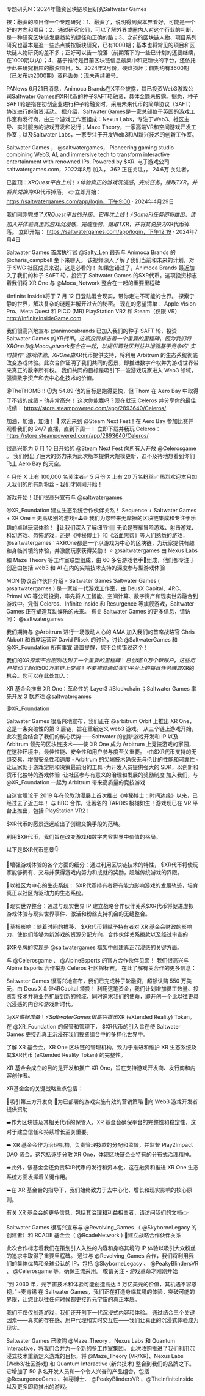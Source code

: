 专题研究N：2024年融资区块链项目研究Saltwater Games


按：融资的项目作一个专题研究：1、融资了，说明得到资本界看好，可能是一个好的方向和项目；2、通过研究它们，可以了解外界或圈内人对这个行业的判断，是一种研究区块链发展趋势的捷径和正确的路；3、之前的区块链人物、项目系列研究也基本是追一些热点或按版块研究，已有1000期；基本也将常见的项目和区块链人物研究的差不多；正好可以告一段落（前期落下的一些已计划的还要继续，在1000期以内）；4、基于推特是目前区块链信息最集中和更新快的平台，还依托于此来研究相应的融资项目。5、2024年2月份，硬盘损坏；前期约有3600期（已发布约2000期）资料丢失；现未再续编号。

PANews 6月21日消息，Animoca Brands在X平台披露，其已投资Web3游戏公司Saltwater Games的XR代币的种子SAFT轮融资，具体金额未披露。据悉，种子SAFT轮是指在初创企业进行种子轮融资时，采用未来代币的简单协议（SAFT）协议进行的融资活动。
据介绍，Saltwater Games是一家总部位于英国的游戏工作室和发行商，由三个游戏工作室组成：Nexus Labs，专注于Web3、社区主导、实时服务的游戏开发和发行；Maze Theory，一家高端VR和空间游戏开发工作室；以及Saltwater Labs，一家专注于开发Web3和AI新兴技术的创新工作室。

Saltwater Games
，
@saltwatergames，
Pioneering gaming studio combining Web3, AI, and immersive tech to transform interactive entertainment with renowned IPs. Powered by $XR.
电子游戏公司saltwatergames.com，2022年8月 加入，
362 正在关注，，
24.6万 关注者，


已置顶：$XR Quest 平台上线！ ⚡️
体验真正的游戏沉浸感，完成任务，赚取 TXR，并将其兑换为$XR代币掉落。
👉立即开始： https://saltwatergames.com/app/login，下午9:00 · 2024年4月29日

我们刚刚完成了$XR Quest 平台的升级，它再次上线！ ⚡️
GameFi 任务即将推出，请加入并体验真正的游戏沉浸感，完成任务，赚取 TXR，并将其兑换为$XR代币掉落。
立即开始： https://saltwatergames.com/app/login，下午12:19 · 2024年7月4日

Saltwater Games 首席执行官
@Salty_Len
最近与 Animoca Brands 的
@charis_campbell
坐下来聊天。
该视频深入了解了我们当前和未来的计划，对于 SWG 社区成员来说，这是必看的！
如果您错过了，Animoca Brands 最近加入了我们的种子 SAFT 轮，投资了 Saltwater Games 的$XR代币。这项投资标志着我们将 XR One 与
@Moca_Network
整合在一起的重要里程碑


《Infinite Inside》将于 7 月 12 日登陆混合现实，带你走进不可能的世界。
探索宁静的世界，解决复杂的谜题并解开过去的秘密。
现在的愿望清单：
Apple Vision Pro、Meta Quest 和 PICO (MR)
PlayStation VR2 和 Steam（仅限 VR）
http://InfiniteInsideGame.com

我们很高兴地宣布
@animocabrands
已加入我们的种子 SAFT 轮，投资 Saltwater Games 的$XR代币。这项投资标志着一个重要的里程碑，因为我们将 XR One 与
@Moca_Network
整合在一起，以提供跨社区利益并增强基于竞争的“实时操作”游戏体验。
XR One 由$XR代币提供支持，将利用 Arbitrum 的生态系统彻底改变游戏体验。此次合作证明了我们共同的愿景，即推进数字产权并为游戏世界带来真正的数字所有权。
我们共同的目标是吸引下一波游戏玩家进入 Web3 领域，强调数字资产和去中心化技术的价值。

@TheTHOMB
 !! ⏱️为 54.89
他的目标是跑得更快，但 Thom 在 Aero Bay 中取得了不错的成绩 - 他非常高兴！
这次你能赢吗？现在就玩 Celeros 并分享你的最佳成绩： https://store.steampowered.com/app/2893640/Celeros/

加油，加油，加油！ 🏁
欢迎来到
@Steam
 Next Fest！在 Aero Bay 参加比赛并观看我们的 24/7 直播，直到下周一！
立即下载并畅玩 Celeros： https://store.steampowered.com/app/2893640/Celeros/

很高兴能为 6 月 10 日开始的
@Steam
 Next Fest 向所有人开放
@Celerosgame
 。
我们付出了巨大的努力来为此次版本提供大规模更新，迫不及待地想看到你们飞上 Aero Bay 的天空。

4 月份 X 上有 100,000 名关注者✅
5 月份 X 上有 20 万名粉丝✅
热烈欢迎本月加入我们的所有新粉丝 - 我们才刚刚开始！ 

游戏开始！我们很高兴宣布与
@saltwatergames
 
@XR_Foundation
建立生态系统合作伙伴关系！
Sequence + Saltwater Games + XR One = 更高级别的游戏⭐🕹️🌐
我们为您带来无摩擦的区块链集成和专注于乐趣的卓越玩家体验！
🧵让我们深入了解细节👇🏽
无论是赛车冒险游戏、射击游戏、科幻游戏、恐怖游戏，还是《神秘博士》和《浴血黑帮》等人们熟悉的游戏， 
@saltwatergames
 ' #XROne都是一个以游戏为中心的区块链，为玩家提供有趣和身临其境的体验，并激励玩家获得奖励！ ⭐
@saltwatergames
由 Nexus Labs 和 Maze Theory 等工作室联盟组成，由 60 多名游戏老手🤯组成，他们都专注于创造由包括 web3 和 AI 在内的尖端技术支持的深度参与型游戏体验

MON 协议合作伙伴介绍 - Saltwater Games
Saltwater Games ( 
@saltwatergames
 ) 是一家新一代游戏工作室，由 DeusX Capital、4RC、Primal VC 等公司投资，率先将人工智能、空间计算、数字资产和现实世界融合到游戏中。凭借 Celeros、Infinite Inside 和 Resurgence 等旗舰游戏，Saltwater Games 正在塑造互动娱乐的未来。
有关 Saltwater Games 的更多信息，请访问： 
@saltwatergames

我们期待与
@Arbitrum
进行一场激动人心的 AMA
加入我们的首席战略官 Chris Abbott 和首席运营官 David Plisek 的讨论，讨论
@SaltwaterGames
和
@XR_Foundation
所有事宜
设置提醒，您不会想错过这个！

我们的$XR探索平台刚刚达到了一个重要的里程碑！已创建 10 万个新账户，这些用户推动了超过 500 万笔链上交易！
不要错过通过我们平台上的每日任务赚取$XR的机会。您可以在此处加入：

XR 基金会推出 XR One：革命性的 Layer3 #Blockchain ；Saltwater Games 率先开发 3 款游戏
@saltwatergames
 
@XR_Foundation

Saltwater Games 很高兴地宣布，我们正在
@arbitrum
 Orbit 上推出 XR One，这是一条突破性的第 3 层链，旨在重新定义 web3 游戏。
从三个链上游戏开始，此次整合结合了我们的核心优势——Saltwater 的创新游戏开发和 IP 以及 Arbitrum 领先的区块链技术——使 XR One 成为 Arbitrum 上竞技游​​戏的家园，在这种环境中，最佳性能、安全性和用户参与度至关重要。
▫️由$XR代币支持的无缝交易，增强安全性和速度
▫️ Arbitrum 的尖端技术确保无与伦比的性能和可靠性
▫️让玩家处于游戏定制和决策最前沿的工具
▫️为开发人员提供强大的 SDK，以创新和货币化独特的游戏体验
▫️让社区参与有意义的治理和发展的奖励制度
加入我们，与
@XR_Foundation
一起为 Arbitrum 带来高质量的竞技游戏

自迷宫理论于 2019 年在伦敦动漫展上首次推出《神秘博士：时间边缘》以来，已经过去了近五年！
与 BBC 合作，让著名的 TARDIS 栩栩如生！游戏现已在 VR 平台上推出，包括 PlayStation VR2！

$XR代币的愿景远远超出了创建交换手段的范畴。

利用$XR代币，我们旨在改变游戏和数字内容世界中价值的格局。

以下是$XR代币愿景👇 

🔹增强游戏体验的各个方面的细分：通过利用区块链技术的特性， $XR代币将使玩家能够拥有、交易并获得游戏内努力和成就的奖励，超越传统游戏的界限。

🔹以社区为中心的生态系统： $XR代币持有者将有能力影响游戏的发展轨迹，培育真正以社区为驱动力的生态系统。

🔹现实世界整合：通过与现实世界 IP 建立战略合作伙伴关系$XR代币将促进虚拟游戏体验与现实世界事件、激活和粉丝支持机会的无缝整合。

🔹草根影响：随着时间的推移， $XR代币将赋予持有者对 XR 基金会财政的影响力，使他们能够为新游戏的资源分配方向、合作伙伴关系拨款以及经过审查的

$XR令牌的实现是
@saltwatergames
框架中创建真正沉浸感的关键方面。

与
@Celerosgame
 、 
@AlpineEsports
的官方合作伙伴见面！
我们很高兴与 Alpine Esports 合作举办 Celeros 社区锦标赛。
在此了解有关合作的更多信息：

Saltwater Games 很高兴地宣布，我们已完成种子轮融资，超额认购 550 万美元，由 Deus X & 
@4RCapital
领投！
利用这笔资金，我们计划增加员工数量、投资新技术并将业务扩展到新的领域，同时追求我们的使命，即开创一个比以往更具沉浸感的内容和游戏新时代。

为$XR做好准备！ ⚡️
Saltwater Games 很高兴推出$XR (eXtended Reality) Token。
在
@XR_Foundation
的保管和管理下， $XR代币的引入旨在使 Saltwater Games 更接近真正沉浸在我们投资组合中的多样化世界中。

了解 XR 基金会，XR One 区块链的管理机构，致力于推进和维护 XR 生态系统及其$XR代币 (eXtended Reality Token) 的完整性。

XR 基金会成立的目的是开发和推广 XR One，旨在支持游戏开发商、发行商和内容创作者。

XR基金会的关键战略重点包括：

🔹吸引第三方开发商
🔹为已部署的游戏实施有效的营销策略
🔹向 Web3 游戏开发者提供资助

➡️作为区块链及其相关代币的保管人，XR 基金会确保平台的完整性和稳定性，这对于建立信任和持续增长至关重要。

➡️ XR 基金会作为治理机构，负责管理拨款的分配和监督，并监督 Play2Impact DAO 资金。这包括逐步分散 XR One，体现区块链企业特有的分布式治理精神。

➡️此外，该基金会还负责$XR代币的发行和资本化，这在融资和推进 XR One 生态系统方面发挥着关键作用。

➡️在 XR 基金会的指导下，我们始终致力于去中心化、增长和现实影响的核心原则。

有关 XR 基金会的更多信息，包括其治理和利益相关者，请访问我们的文档👉

Saltwater Games 很高兴宣布与
@Revolving_Games
 （ 
@SkyborneLegacy
的创建者）和 RCADE 基金会（ 
@RcadeNetwork
 ) 🤝建立战略合作伙伴关系

此次合作标志着我们在策划引人入胜的内容和身临其境的 IP 体验以吸引大众粉丝的追求中取得了重要里程碑。
通过与
@Revolving_Games
合作，我们将利用我们的集体优势和全球公认的 IP，包括
@SkyborneLegacy
 、 
@PeakyBlindersVR
 、 
@Celerosgame
等，确保主流采用。
敬请关注 - 游戏革命才刚刚开始

“到 2030 年，元宇宙技术和体验可能创造高达 5 万亿美元的价值，其机遇不容忽视。”
-麦肯锡
在 Saltwater Games，我们正在打造身临其境的体验，突破可能的界限，让您比以往任何时候都更接近元宇宙的真正本质。

我们不仅仅创造游戏，我们还开创下一代沉浸式内容和体验。
通过结合三个关键因素——真实的存在感、用户代理和实时交互性——我们让真正的沉浸式体验成为现实。

Saltwater Games 已收购
@Maze_Theory
 、Nexus Labs 和 Quantum Interactive，将我们合并为一个新的多工作室集团。
此次收购推进了我们利用沉浸式技术重新定义游戏的目标，将
@Maze_Theory
 (VR/XR)、Nexus Labs (Web3/社区游戏) 和 Quantum Interactive (新兴技术) 整合到我们的品牌之下。它增加了 50 多名开发人员和一个令人兴奋的产品组合，包括
@ResurgenceGame
 、神秘博士、 
@PeakyBlindersVR
 、@TheInfiniteInside 以及更多即将推出的游戏。

